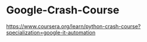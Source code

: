 # Google-Crash-Course


https://www.coursera.org/learn/python-crash-course?specialization=google-it-automation
